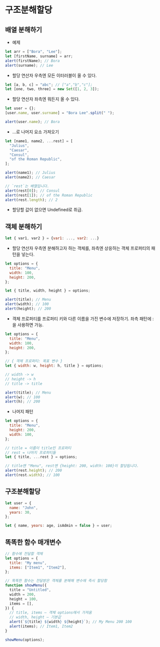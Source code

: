 # 구조분해할당

## 배열 분해하기

- 예제

```javascript
let arr = ["Bora", "Lee"];
let [firstName, surname] = arr;
alert(firstName); // Bora
alert(surname); // Lee
```

- 할당 연산자 우측엔 모든 이터러블이 올 수 있다.

```javascript
let [a, b, c] = "abc"; // ["a","b","c"];
let [one, two, three] = new Set([1, 2, 3]);
```

- 할당 연산자 좌측엔 뭐든지 올 수 있다.

```javascript
let user = {};
[user.name, user.surname] = "Bora Lee".split(" ");

alert(user.name); // Bora
```

- ...로 나머지 요소 가져오기

```javascript
let [name1, name2, ...rest] = [
  "Julius",
  "Caesar",
  "Consul",
  "of the Roman Republic",
];

alert(name1); // Julius
alert(name2); // Caesar

// `rest`는 배열입니다.
alert(rest[0]); // Consul
alert(rest[1]); // of the Roman Republic
alert(rest.length); // 2
```

- 할당할 값이 없으면 Undefined로 취급.

## 객체 분해하기

```javascript
let { var1, var2 } = {var1: ..., var2: ...}
```

- 할당 연산자 우측엔 분해하고자 하는 객체를, 좌측엔 상응하는 객체 프로퍼티의 패턴을 넣는다.

```javascript
let options = {
  title: "Menu",
  width: 100,
  height: 200,
};

let { title, width, height } = options;

alert(title); // Menu
alert(width); // 100
alert(height); // 200
```

- 객체 프로퍼티를 프로퍼티 키와 다른 이름을 가진 변수에 저장하기. 좌측 패턴에 : 을 사용하면 가능.

```javascript
let options = {
  title: "Menu",
  width: 100,
  height: 200,
};

// { 객체 프로퍼티: 목표 변수 }
let { width: w, height: h, title } = options;

// width -> w
// height -> h
// title -> title

alert(title); // Menu
alert(w); // 100
alert(h); // 200
```

- 나머지 패턴

```javascript
let options = {
  title: "Menu",
  height: 200,
  width: 100,
};

// title = 이름이 title인 프로퍼티
// rest = 나머지 프로퍼티들
let { title, ...rest } = options;

// title엔 "Menu", rest엔 {height: 200, width: 100}이 할당됩니다.
alert(rest.height); // 200
alert(rest.width); // 100
```

## 구조분해할당

```javascript
let user = {
  name: "John",
  years: 30,
};

let { name, years: age, isAdmin = false } = user;
```

## 똑똑한 함수 매개변수

```javascript
// 함수에 전달할 객체
let options = {
  title: "My menu",
  items: ["Item1", "Item2"],
};

// 똑똑한 함수는 전달받은 객체를 분해해 변수에 즉시 할당함
function showMenu({
  title = "Untitled",
  width = 200,
  height = 100,
  items = [],
}) {
  // title, items – 객체 options에서 가져옴
  // width, height – 기본값
  alert(`${title} ${width} ${height}`); // My Menu 200 100
  alert(items); // Item1, Item2
}

showMenu(options);
```
